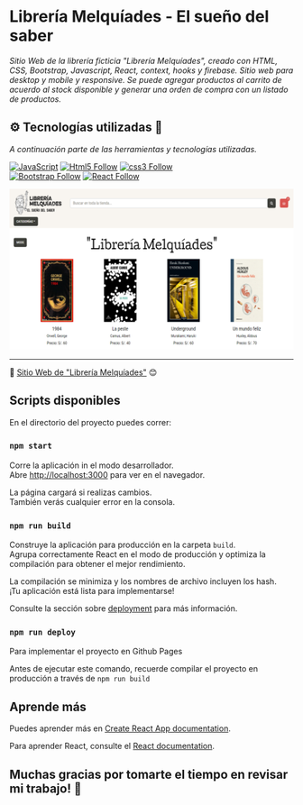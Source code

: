 # Librería Melquíades - El sueño del saber

_Sitio Web de la librería ficticia "Librería Melquíades", creado con HTML, CSS, Bootstrap, Javascript, React, context, hooks y firebase. Sitio web para desktop y mobile y responsive. Se puede agregar productos al carrito de acuerdo al stock disponible y generar una orden de compra con un listado de productos._


## ⚙️ Tecnologías utilizadas 🚀

_A continuación parte de las herramientas y tecnologías utilizadas._

[![JavaScript](https://img.shields.io/badge/JavaScript-F7DF1E?style=for-the-badge&logo=javascript&logoColor=white&labelColor=101010)](#)
[![Html5 Follow](https://img.shields.io/badge/HTML5-E34F26?style=for-the-badge&logo=html5&logoColor=white&labelColor=101010)](#)
[![css3 Follow](https://img.shields.io/badge/CSS3-1572B6?style=for-the-badge&logo=css3&logoColor=white&labelColor=101010)](#)
</br>
[![Bootstrap Follow](https://img.shields.io/badge/Bootstrap-563D7C?style=for-the-badge&logo=bootstrap&logoColor=white&labelColor=101010)](#)
[![React Follow](https://img.shields.io/badge/React.Js-1572B6?style=for-the-badge&logo=react&logoColor=white&labelColor=101010)](#)
</br>

![Maquetado](https://github.com/iwill88/Libreria-Melquiades/blob/master/public/assets/Portada-GitHub.png)

---
📌 [Sitio Web de "Librería Melquíades"](https://iwill88.github.io/Libreria-Melquiades/) 😊

## Scripts disponibles

En el directorio del proyecto puedes correr:

### `npm start`

Corre la aplicación in el modo desarrollador.\
Abre [http://localhost:3000](http://localhost:3000) para ver en el navegador.

La página cargará si realizas cambios.\
También verás cualquier error en la consola.


### `npm run build`

Construye la aplicación para producción en la carpeta `build`. \
Agrupa correctamente React en el modo de producción y optimiza la compilación para obtener el mejor rendimiento.

La compilación se minimiza y los nombres de archivo incluyen los hash. \
¡Tu aplicación está lista para implementarse!

Consulte la sección sobre [deployment](https://facebook.github.io/create-react-app/docs/deployment) para más información.

### `npm run deploy`

Para implementar el proyecto en Github Pages

Antes de ejecutar este comando, recuerde compilar el proyecto en producción a través de `npm run build`


## Aprende más

Puedes aprender más en [Create React App documentation](https://facebook.github.io/create-react-app/docs/getting-started).

Para aprender React, consulte el [React documentation](https://reactjs.org/).

## Muchas gracias por tomarte el tiempo en revisar mi trabajo! 🎁

